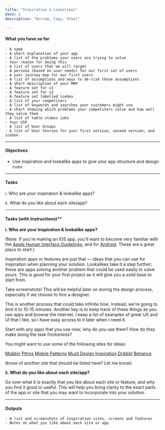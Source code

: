 ```yaml
---
title: "Inspiration & Lookalikes"
date: 6
description: "Borrow, Copy, Steal" 

---
```


#### What you have so far

    - A name
	- A short explanation of your app
    - A list of the problems your users are trying to solve
	- Your reason for doing this
    - A list of users that we will target
    - A persona (based on user needs) for our first set of users
    - A user journey map for our first users
    - A list of assumptions and ways to de-risk those assumptions
    - A short description of your MRP
    - A feature set for v1
    - A feature set for v2
    - A feature set labelled icebox
    - A list of your competitors
    - A list of keywords and searches your customers might use
    - A chart showing which problems your competitors solve and how well they solve them
    - A list of table stakes jobs
    - Your USP 
    - A list of User Groups
    - A list of User Stories for your first version, second version, and icebox


---

#### Objectives

- Use inspiration and lookalike apps to give your app structure and design cues


--- 

#### Tasks

i. Who are your inspiration & lookalike apps?

ii.  What do you like about each site/app?

---

#### Tasks (with Instructions)**

**i. Who are your inspiration & lookalike apps?**


(Note: If you're making an IOS app, you'll want to become very familiar with the [Apple Human Interface Guidelines](https://developer.apple.com/design/human-interface-guidelines/ios/overview/themes/), and for [Android](https://developer.android.com/guide). These are a great place to start.) 


Inspiration apps or features are just that — ideas that you can use for inspiration when planning your solution. Lookalikes take it a step further; these are apps solving another problem that could be used easily to solve yours. This is good for your first project as it will give you a solid base to start from.

Take screenshots! This will be helpful later on during the design process, especially if we choose to hire a designer. 

This is another process that could take infinite time. Instead, we're going to limit it to 10-15 minutes. Another key is to keep track of these things as you use apps and browse the internet. I keep a list of examples of great UX and UI that I like, so I have easy access to it later when I need it. 

Start with any apps that you use now; why do you use them? How do they make doing the task frictionless? 

You might want to use some of the following sites for ideas: 

[Mobbin](https://mobbin.design)
[Pttrns](https://pttrns.com/)
[Mobile Patterns](https://mobile-patterns.com/)
[Muzli Design Inspiration](https://muz.li/)
[Dribbbl](https://dribbble.com)
[Behance](https://Behance.com)

(know of another site that should be listed here? Let me know)

**ii.  What do you like about each site/app?** 

Go over what it is exactly that you like about each site or feature, and why you find it good or useful. This will help you bring clarity to the exact parts of the app or site that you may want to incorporate into your solution. 

---

#### Outputs

    - A list and screenshots of inspiration sites, screens and features
    - Notes on what you like about each site or app